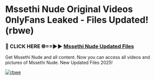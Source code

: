 # Mssethi Nude Original Videos 0nlyFans Leaked - Files Updated! (rbwe)

<h3>🔴 CLICK HERE 🌐==►► <a href="https://tinyurl.com/4mcuefdz" rel="nofollow">Mssethi Nude Updated Files</a></h3>

Get Mssethi Nude and all content. Now you can access all videos and pictures of Mssethi Nude. New Updated Files 2025!

[![rbwe](https://i.imgur.com/StAQSOY.gif)](https://tinyurl.com/4mcuefdz)

